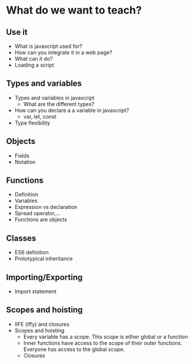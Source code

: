 # What do we want to teach?

## Use it
* What is javascript used for?
* How can you integrate it in a web page?
* What can it do?
* Loading a script

## Types and variables
* Types and variables in javascript
    * What are the different types?
* How can you declare a a variable in javascript?
    * var, let, const
* Type flexibility

## Objects
* Fields
* Notation

## Functions
* Definition
* Variables
* Expression vs declaration
* Spread operator,...
* Functions are objects

## Classes
* ES6 definition
* Prototypical inheritance

## Importing/Exporting
* Import statement
    
## Scopes and hoisting
* IIFE (iffy) and closures
* Scopes and hoisting
    * Every variable has a scope. This scope is either global or a function
    * Inner functions have access to the scope of their outer functions. Everyone has access to the global scope.
    * Closures



